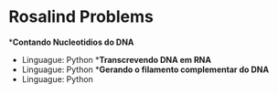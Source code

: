 # Rosalind Problems
*__Contando Nucleotidios do DNA__
  * Linguague: Python
*__Transcrevendo DNA em RNA__
  * Linguague: Python
*__Gerando o filamento complementar do DNA__
  * Linguague: Python
